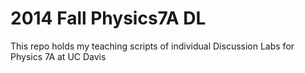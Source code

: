 2014 Fall Physics7A DL
=====================
This repo holds my teaching scripts of individual Discussion Labs for Physics 7A at UC Davis